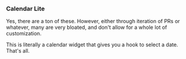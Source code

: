 ### Calendar Lite

Yes, there are a ton of these. However, either through iteration of PRs or whatever, many are very bloated, and don't allow for a whole lot of customization.

This is literally a calendar widget that gives you a hook to select a date. That's all.